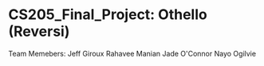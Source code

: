 # CS205_Final_Project: Othello (Reversi)
Team Memebers:
  Jeff Giroux
  Rahavee Manian
  Jade O'Connor
  Nayo Ogilvie
